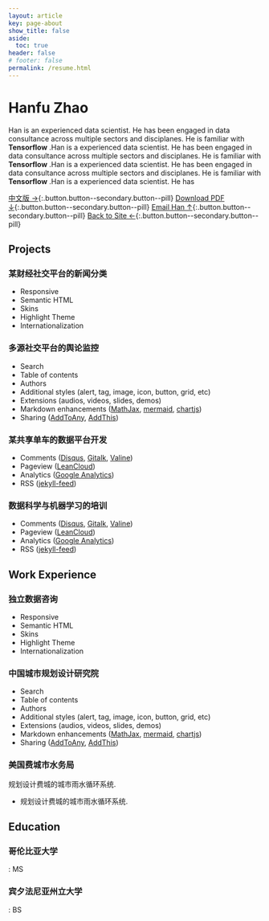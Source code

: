 ```yaml
---
layout: article
key: page-about
show_title: false
aside:
  toc: true
header: false
# footer: false
permalink: /resume.html
---
```

# Hanfu Zhao

Han is an experienced data scientist. He has been engaged in data consultance across multiple sectors and disciplanes. He is familiar with **Tensorflow** .Han is a experienced data scientist. He has been engaged in data consultance across multiple sectors and disciplanes. He is familiar with **Tensorflow** .Han is a experienced data scientist. He has been engaged in data consultance across multiple sectors and disciplanes. He is familiar with **Tensorflow** .Han is a experienced data scientist. He has

[中文版 →](/jianli.html){:.button.button--secondary.button--pill} 
[Download PDF ↓](/assets/resume.pdf){:.button.button--secondary.button--pill} 
[Email Han ↑](mailto:zhhfu29@gmail.com){:.button.button--secondary.button--pill}
[Back to Site ←](/){:.button.button--secondary.button--pill}

## Projects

### 某财经社交平台的新闻分类

- Responsive
- Semantic HTML
- Skins
- Highlight Theme
- Internationalization

### 多源社交平台的舆论监控

- Search
- Table of contents
- Authors
- Additional styles (alert, tag, image, icon, button, grid, etc)
- Extensions (audios, videos, slides, demos)
- Markdown enhancements ([MathJax](https://www.mathjax.org/), [mermaid](https://mermaidjs.github.io/), [chartjs](http://www.chartjs.org/))
- Sharing ([AddToAny](https://www.addtoany.com/), [AddThis](https://www.addthis.com/))

### 某共享单车的数据平台开发

- Comments ([Disqus](https://disqus.com/), [Gitalk](https://gitalk.github.io/), [Valine](https://valine.js.org/en/))
- Pageview ([LeanCloud](https://leancloud.cn/))
- Analytics ([Google Analytics](https://analytics.google.com/analytics/web/))
- RSS ([jekyll-feed](https://github.com/jekyll/jekyll-feed))

### 数据科学与机器学习的培训

- Comments ([Disqus](https://disqus.com/), [Gitalk](https://gitalk.github.io/), [Valine](https://valine.js.org/en/))
- Pageview ([LeanCloud](https://leancloud.cn/))
- Analytics ([Google Analytics](https://analytics.google.com/analytics/web/))
- RSS ([jekyll-feed](https://github.com/jekyll/jekyll-feed))

## Work Experience

### 独立数据咨询

- Responsive
- Semantic HTML
- Skins
- Highlight Theme
- Internationalization

### 中国城市规划设计研究院

- Search
- Table of contents
- Authors
- Additional styles (alert, tag, image, icon, button, grid, etc)
- Extensions (audios, videos, slides, demos)
- Markdown enhancements ([MathJax](https://www.mathjax.org/), [mermaid](https://mermaidjs.github.io/), [chartjs](http://www.chartjs.org/))
- Sharing ([AddToAny](https://www.addtoany.com/), [AddThis](https://www.addthis.com/))

### 美国费城市水务局

规划设计费城的城市雨水循环系统.

- 规划设计费城的城市雨水循环系统.


## Education

### 哥伦比亚大学
: MS

### 宾夕法尼亚州立大学
: BS

